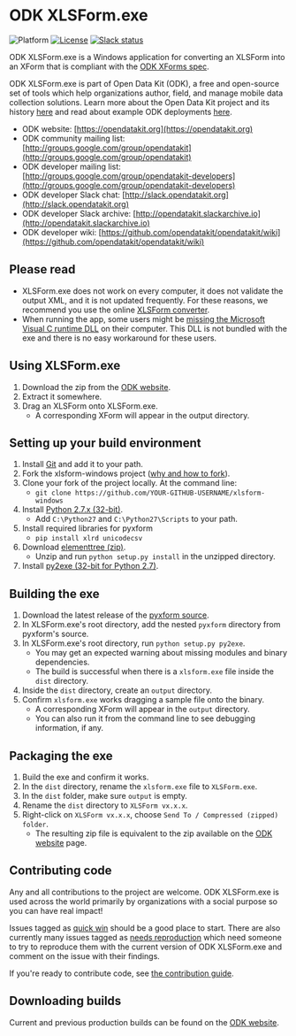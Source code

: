 # ODK XLSForm.exe
![Platform](https://img.shields.io/badge/platform-Python-blue.svg)
[![License](https://img.shields.io/badge/license-Apache%202.0-blue.svg)](https://opensource.org/licenses/Apache-2.0)
[![Slack status](http://slack.opendatakit.org/badge.svg)](http://slack.opendatakit.org)

ODK XLSForm.exe is a Windows application for converting an XLSForm into an XForm that is compliant with the [ODK XForms spec](http://opendatakit.github.io/xforms-spec).
   
ODK XLSForm.exe is part of Open Data Kit (ODK), a free and open-source set of tools which help organizations author, field, and manage mobile data collection solutions. Learn more about the Open Data Kit project and its history [here](https://opendatakit.org/about/) and read about example ODK deployments [here](https://opendatakit.org/about/deployments/).

* ODK website: [https://opendatakit.org](https://opendatakit.org)
* ODK community mailing list: [http://groups.google.com/group/opendatakit](http://groups.google.com/group/opendatakit)
* ODK developer mailing list: [http://groups.google.com/group/opendatakit-developers](http://groups.google.com/group/opendatakit-developers)
* ODK developer Slack chat: [http://slack.opendatakit.org](http://slack.opendatakit.org) 
* ODK developer Slack archive: [http://opendatakit.slackarchive.io](http://opendatakit.slackarchive.io) 
* ODK developer wiki: [https://github.com/opendatakit/opendatakit/wiki](https://github.com/opendatakit/opendatakit/wiki)

## Please read
* XLSForm.exe does not work on every computer, it does not validate the output XML, and it is not updated frequently. For these reasons, we recommend you use the online [XLSForm converter](http://opendatakit.org/use/xlsform/). 
* When running the app, some users might be [missing the Microsoft Visual C runtime DLL](http://www.py2exe.org/index.cgi/Tutorial#A5.ProvidingtheMicrosoftVisualCruntimeDLL) on their computer. This DLL is not bundled with the exe and there is no easy workaround for these users.

## Using XLSForm.exe
1. Download the zip from the [ODK website](http://opendatakit.org/downloads/download-info/xlsform-for-windows/).
1. Extract it somewhere.
1. Drag an XLSForm onto XLSForm.exe. 
	* A corresponding XForm will appear in the output directory.

## Setting up your build environment
1. Install [Git](https://git-scm.com/downloads) and add it to your path.
1. Fork the xlsform-windows project ([why and how to fork](https://help.github.com/articles/fork-a-repo/)).
1. Clone your fork of the project locally. At the command line:
	* `git clone https://github.com/YOUR-GITHUB-USERNAME/xlsform-windows`
1. Install [Python 2.7.x (32-bit)](https://www.python.org/downloads/).
	* Add `C:\Python27` and `C:\Python27\Scripts` to your path.
1. Install required libraries for pyxform
	* `pip install xlrd unicodecsv`
1. Download [elementtree (zip)](http://effbot.org/downloads#elementtree).
	* Unzip and run `python setup.py install` in the unzipped directory.
1. Install [py2exe (32-bit for Python 2.7)](http://www.py2exe.org/).

## Building the exe
1. Download the latest release of the [pyxform source](https://github.com/XLSForm/pyxform/releases).
1. In XLSForm.exe's root directory, add the nested `pyxform` directory from pyxform's source.
1. In XLSForm.exe's root directory, run `python setup.py py2exe`.
	* You may get an expected warning about missing modules and binary dependencies.
	* The build is successful when there is a `xlsform.exe` file inside the `dist` directory.
1. Inside the `dist` directory, create an `output` directory.
1. Confirm `xlsform.exe` works dragging a sample file onto the binary. 
	* A corresponding XForm will appear in the `output` directory.
	* You can also run it from the command line to see debugging information, if any.

## Packaging the exe
1. Build the exe and confirm it works.
1. In the `dist` directory, rename the `xlsform.exe` file to `XLSForm.exe`.
1. In the `dist` folder, make sure `output` is empty.
1. Rename the `dist` directory to `XLSForm vx.x.x`.
1. Right-click on `XLSForm vx.x.x`, choose `Send To / Compressed (zipped) folder`. 
	* The resulting zip file is equivalent to the zip available on the [ODK website](http://opendatakit.org/downloads/download-info/xlsform-for-windows/) page.

## Contributing code
Any and all contributions to the project are welcome. ODK XLSForm.exe is used across the world primarily by organizations with a social purpose so you can have real impact!

Issues tagged as [quick win](https://github.com/opendatakit/xlsform-windows/labels/quick%20win) should be a good place to start. There are also currently many issues tagged as [needs reproduction](https://github.com/opendatakit/xlsform-windows/labels/needs%20reproduction) which need someone to try to reproduce them with the current version of ODK XLSForm.exe and comment on the issue with their findings.

If you're ready to contribute code, see [the contribution guide](CONTRIBUTING.md).

## Downloading builds
Current and previous production builds can be found on the [ODK website](http://opendatakit.org/downloads/download-info/xlsform-for-windows).
